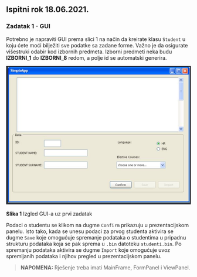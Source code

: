 ## Ispitni rok 18.06.2021.
### Zadatak 1 - GUI

Potrebno je napraviti GUI prema slici 1 na način da kreirate klasu `Student` u koju ćete moći bilježiti sve podatke sa zadane forme. Važno je da osigurate višestruki odabir kod izbornih predmeta. Izborni predmeti neka budu **IZBORNI_1** do **IZBORNI_8** redom, a polje id se automatski generira.

![Alt text](zadatak_1_07_07_23_gui.png)

**Slika 1** Izgled GUI-a uz prvi zadatak

Podaci o studentu se klikom na dugme `Confirm` prikazuju u prezentacijskom panelu. Isto tako, kada se unesu podaci za prvog studenta aktivira se dugme `Save` koje omogućuje spremanje podataka o studentima u pripadnu strukturu podataka koja se pak sprema u `.bin` datoteku `studenti.bin`. Po spremanju podataka aktivira se dugme `Import` koje omogućuje uvoz spremljanih podataka i njihov pregled u prezentacijskom panelu.

> **NAPOMENA:** Rješenje treba imati MainFrame, FormPanel i ViewPanel. 
